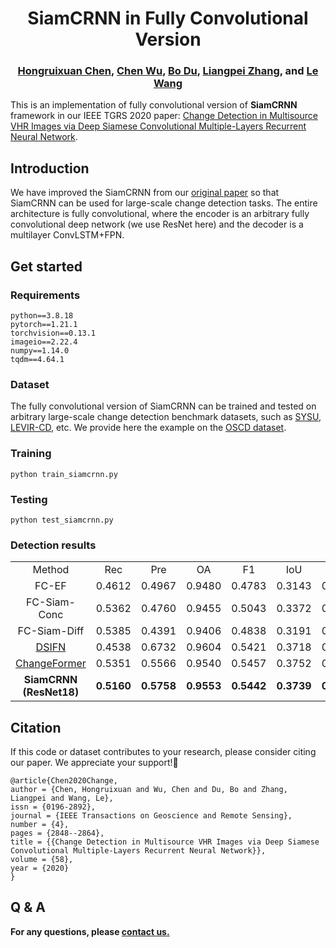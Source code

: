 <h1 align="center">SiamCRNN in Fully Convolutional Version</h1>

<h3 align="center"> <a href="https://chrx97.com/">Hongruixuan Chen</a>, <a href="https://scholar.google.com/citations?user=DbTt_CcAAAAJ&hl=zh-CN">Chen Wu</a>, <a href="https://scholar.google.com/citations?user=Shy1gnMAAAAJ&hl=zh-CN">Bo Du</a>,
<a href="https://scholar.google.com/citations?user=vzj2hcYAAAAJ&hl=en">Liangpei Zhang</a>, and <a href="https://scholar.google.com/citations?hl=en&user=AvOyKAUAAAAJ">Le Wang</a></h3>

This is an implementation of fully convolutional version of **SiamCRNN** framework in our IEEE TGRS 2020 paper: [Change Detection in Multisource VHR Images via Deep Siamese Convolutional Multiple-Layers Recurrent Neural Network](https://ieeexplore.ieee.org/document/8937755).

## Introduction
We have improved the SiamCRNN from our [original paper](https://ieeexplore.ieee.org/document/8937755) so that SiamCRNN can be used for large-scale change detection tasks. The entire architecture is fully convolutional, where the encoder is an arbitrary fully convolutional deep network (we use ResNet here) and the decoder is a multilayer ConvLSTM+FPN.

## Get started
### Requirements
```
python==3.8.18
pytorch==1.21.1
torchvision==0.13.1
imageio==2.22.4
numpy==1.14.0
tqdm==4.64.1
```

### Dataset
The fully convolutional version of SiamCRNN can be trained and tested on arbitrary large-scale change detection benchmark datasets, such as [SYSU](https://github.com/liumency/SYSU-CD), [LEVIR-CD](https://chenhao.in/LEVIR/), etc. We provide here the example on the [OSCD dataset](https://rcdaudt.github.io/oscd/).

### Training
```
python train_siamcrnn.py
```

### Testing
```
python test_siamcrnn.py
```

### Detection results
|               |         |                      |         |                           |         |                      |                
|:-------------:|:---------------:|:--------------------:|:---------------:|:--------------------:|:--------------------:|:--------------------:|
|     Method    |       Rec        |          Pre          |       OA        |          F1          |          IoU          |          KC          |
|     FC-EF      |     0.4612		 | 0.4967      |    0.9480		|    0.4783	   | 0.3143	  |  0.4510       |               
|     FC-Siam-Conc      |   0.5362 	 |  	0.4760	   |     0.9455	|   0.5043	   | 0.3372		  |   0.4757	         |               
|     FC-Siam-Diff      |    0.5385 | 	0.4391      |    	0.9406	|    	0.4838		   |  0.3191	  |   0.4526 |               
|     [DSIFN](https://github.com/GeoZcx/A-deeply-supervised-image-fusion-network-for-change-detection-in-remote-sensing-images)     |    0.4538  | 0.6732    | 0.9604	|      0.5421	   |  0.3718	  | 0.5222   |               
|     [ChangeFormer](https://github.com/wgcban/ChangeFormer)     |    0.5351		 | 0.5566     |     0.9540		|     0.5457	   |  0.3752	  |  0.5215	      |               
|     **SiamCRNN (ResNet18)**      |     **0.5160**	  |  **0.5758**      |      **0.9553**	|      **0.5442**	   |  **0.3739**	  |   **0.5208**         |
					
## Citation
If this code or dataset contributes to your research, please consider citing our paper. We appreciate your support!🙂
```
@article{Chen2020Change,
author = {Chen, Hongruixuan and Wu, Chen and Du, Bo and Zhang, Liangpei and Wang, Le},
issn = {0196-2892},
journal = {IEEE Transactions on Geoscience and Remote Sensing},
number = {4},
pages = {2848--2864},
title = {{Change Detection in Multisource VHR Images via Deep Siamese Convolutional Multiple-Layers Recurrent Neural Network}},
volume = {58},
year = {2020}
}
```

## Q & A
**For any questions, please [contact us.](mailto:Qschrx@gmail.com)**
